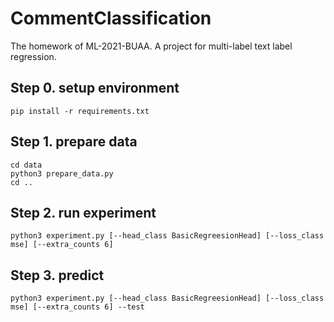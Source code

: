# CommentClassification
The homework of ML-2021-BUAA. A project for multi-label text label regression.

## Step 0. setup environment
```
pip install -r requirements.txt
```

## Step 1. prepare data
```
cd data
python3 prepare_data.py
cd ..
```

## Step 2. run experiment
```
python3 experiment.py [--head_class BasicRegreesionHead] [--loss_class mse] [--extra_counts 6]
```

## Step 3. predict
```
python3 experiment.py [--head_class BasicRegreesionHead] [--loss_class mse] [--extra_counts 6] --test
```
